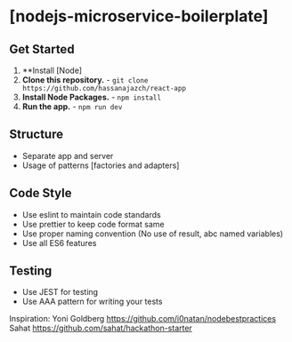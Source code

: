 # [nodejs-microservice-boilerplate]

## Get Started
1. **Install [Node]
2. **Clone this repository.** - `git clone https://github.com/hassanajazch/react-app`
3. **Install Node Packages.** - `npm install`
4. **Run the app.** - `npm run dev`


## Structure
- Separate app and server
- Usage of patterns [factories and adapters]

## Code Style
- Use eslint to maintain code standards
- Use prettier to keep code format same
- Use proper naming convention (No use of result, abc named variables)
- Use all ES6 features

## Testing
- Use JEST for testing
- Use AAA pattern for writing your tests
 
 
 Inspiration:
 Yoni Goldberg https://github.com/i0natan/nodebestpractices
 Sahat https://github.com/sahat/hackathon-starter